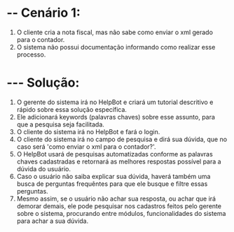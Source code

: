 <h1>-- Cenário 1:</h1>
<ol>
  <li>O cliente cria a nota fiscal, mas não sabe como enviar o xml gerado para o contador.</li>
  <li>O sistema não possui documentação informando como realizar esse processo.</li>
</ol>
<h1>--- Solução:</h1>
<ol>
  <li>O gerente do sistema irá no HelpBot e criará um tutorial descritivo e rápido sobre essa solução específica.</li>
  <li>Ele adicionará keywords (palavras chaves) sobre esse assunto, para que a pesquisa seja facilitada.</li>
  <li>O cliente do sistema irá no HelpBot e fará o login.</li>
  <li>O cliente do sistema irá no campo de pesquisa e dirá sua dúvida, que no caso será 'como enviar o xml para o contador?'.</li>
  <li>O HelpBot usará de pesquisas automatizadas conforme as palavras chaves cadastradas e retornará as melhores respostas possível para a dúvida do usuário.</li>
  <li>Caso o usuário não saiba explicar sua dúvida, haverá também uma busca de perguntas frequêntes para que ele busque e filtre essas perguntas.</li>
  <li>Mesmo assim, se o usuário não achar sua resposta, ou achar que irá demorar demais, ele pode pesquisar nos cadastros feitos pelo gerente sobre o sistema, procurando entre módulos, funcionalidades do sistema para achar a sua dúvida.</li>
</ol>